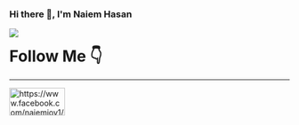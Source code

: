 ### Hi there 👋, I'm Naiem Hasan
![](https://s13.gifyu.com/images/S0O27.png)
<div>
    <h1 style="margin: 0;">Follow Me 👇</h1>
    <hr>
    <img src="https://s13.gifyu.com/images/S0Ozz.png" alt="https://www.facebook.com/naiemjoy1/" width = "100px" height = "50px">
    <a href="https://www.facebook.com/naiemjoy1/"><i class="fa-brands fa-facebook"></i></a>
</div>
